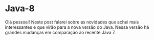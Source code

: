 # Java-8
Olá pessoal! Neste post falarei sobre as novidades que achei mais interessantes e que virão para a nova versão do Java. Nessa versão há grandes mudanças em comparação ao recente Java 7.
